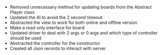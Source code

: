- Removed unnecessary method for updating boards from the Abstract Player class
- Updated the AI to avoid the 2 second timeout
- Abstracted the view to work for both online and offline version
- Make a read only interface for board
- Updated driver to deal with 2 args or 0 args and which type of controller should be used
- Abstracted the controller for the constructor
- Created all Json records to interact with server